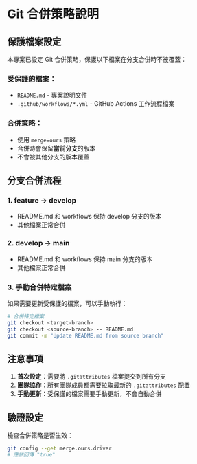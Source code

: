 # Git 合併策略說明

## 保護檔案設定

本專案已設定 Git 合併策略，保護以下檔案在分支合併時不被覆蓋：

### 受保護的檔案：
- `README.md` - 專案說明文件
- `.github/workflows/*.yml` - GitHub Actions 工作流程檔案

### 合併策略：
- 使用 `merge=ours` 策略
- 合併時會保留**當前分支**的版本
- 不會被其他分支的版本覆蓋

## 分支合併流程

### 1. feature → develop
- README.md 和 workflows 保持 develop 分支的版本
- 其他檔案正常合併

### 2. develop → main
- README.md 和 workflows 保持 main 分支的版本
- 其他檔案正常合併

### 3. 手動合併特定檔案
如果需要更新受保護的檔案，可以手動執行：
```bash
# 合併特定檔案
git checkout <target-branch>
git checkout <source-branch> -- README.md
git commit -m "Update README.md from source branch"
```

## 注意事項

1. **首次設定**：需要將 `.gitattributes` 檔案提交到所有分支
2. **團隊協作**：所有團隊成員都需要拉取最新的 `.gitattributes` 配置
3. **手動更新**：受保護的檔案需要手動更新，不會自動合併

## 驗證設定

檢查合併策略是否生效：
```bash
git config --get merge.ours.driver
# 應該回傳 "true"
```
